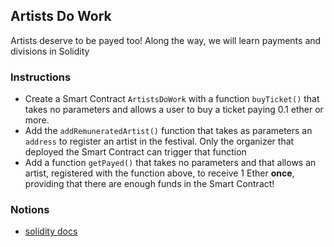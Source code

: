 ## Artists Do Work

Artists deserve to be payed too! Along the way, we will learn payments and divisions in Solidity

### Instructions

- Create a Smart Contract `ArtistsDoWork` with a function `buyTicket()` that takes no parameters and allows a user to buy a ticket paying 0.1 ether or more.
- Add the `addRemuneratedArtist()` function that takes as parameters an `address` to register an artist in the festival. Only the organizer that deployed the Smart Contract can trigger that function
- Add a function `getPayed()` that takes no parameters and that allows an artist, registered with the function above, to receive 1 Ether **once**, providing that there are enough funds in the Smart Contract!

### Notions

- [solidity docs](https://docs.soliditylang.org/)
